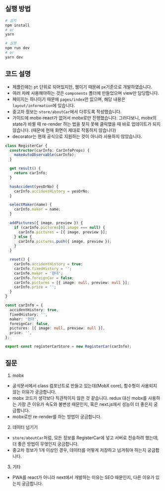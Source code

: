 ## 실행 방법

```bash
# 설치
npm install
# or
yarn

# 실행
npm run dev
# or
yarn dev
```

## 코드 설명

- 제플린에는 `pt` 단위로 되어있지만, 웹이기 때문에 `px`기준으로 개발하였습니다.
- 여러 차례 사용해야하는 것은 `components` 폴더에 만들었으며 view만 담당합니다.
- 페이지는 하나이기 때문에 `pages/index`만 있으며, 해당 내용은 `layout/information`에 있습니다.
- 중고차 정보는 `store/aboutCar`에서 다루도록 작성했습니다.
- 가이드에 mobx-react가 없어서 mobx로만 진행했습니다. 그러다보니, mobx의 state가 바뀔 때 re-render 하는 법을 찾지 못해 클릭했을 때 바로 업데이트가 되지 않습니다. (때문에 현재 화면이 제대로 작동하지 않습니다)
- decorator는 현재 공식으로 지원하는 것이 아니라 사용하지 않았습니다.

```ts
class RegisterCar {
  constructor(carInfo: CarInfoProps) {
    makeAutoObservable(carInfo);
  }

  get result() {
    return carInfo;
  }

  hasAccident(yesOrNo) {
    carInfo.accidentHistory = yesOrNo;
  }

  selectMaker(name) {
    carInfo.maker = name;
  }

  addPictures({ image, preview }) {
    if (carInfo.pictures[0].image === null) {
      carInfo.pictures = [{ image, preview }];
    } else {
      carInfo.pictures.push({ image, preview });
    }
  }

  reset() {
    carInfo.accidentHistory = true;
    carInfo.fixedHistory = '';
    carInfo.maker = '현대';
    carInfo.foreignCar = false;
    carInfo.pictures = [{ image: null, preview: null }];
    carInfo.price = '';
  }
}

const carInfo = {
  accidentHistory: true,
  fixedHistory: '',
  maker: '현대',
  foreignCar: false,
  pictures: [{ image: null, preview: null }],
  price: '',
};

export const registerCarStore = new RegisterCar(carInfo);
```

## 질문

1. mobx

- 공식문서에서 class 컴포넌트로 만들고 있는데(MobX core), 함수형이 사용되지 않는 이유가 궁금합니다.
- mobx 코드가 생각보다 직관적이지 않은 것 같습니다. redux 대신 mobx를 사용하는 가장 큰 이유가 속도와 불변성 때문인지, 혹은 next.js에서 성능이 더 좋은지 궁금합니다.
- mobx로만 re-render를 하는 방법이 궁금합니다.

2. 데이터 넘기기

- `store/aboutCar`처럼, 모든 정보를 RegisterCar에 넣고 서버로 전송하려 했는데, 더 좋은 방법이 무엇인지 궁금합니다.
- 중고차 정보가 1개 이상인 경우, 데이터를 어떻게 저장하고 넘겨줘야 하는지 궁금합니다.

3. 기타

- PWA를 react가 아니라 next에서 개발하는 이유는 SEO 때문인지, 다른 이유가 있는지 궁금합니다.
